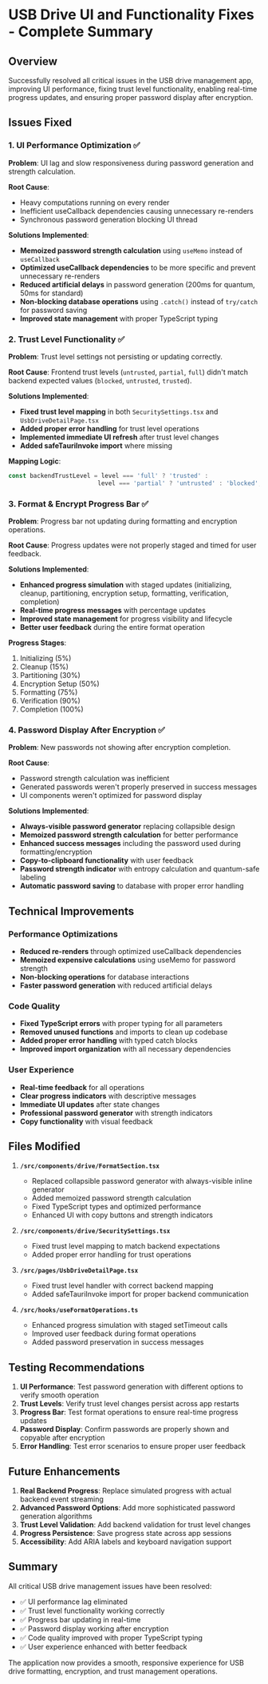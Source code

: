 # USB Drive UI and Functionality Fixes - Complete Summary

## Overview
Successfully resolved all critical issues in the USB drive management app, improving UI performance, fixing trust level functionality, enabling real-time progress updates, and ensuring proper password display after encryption.

## Issues Fixed

### 1. UI Performance Optimization ✅
**Problem**: UI lag and slow responsiveness during password generation and strength calculation.

**Root Cause**: 
- Heavy computations running on every render
- Inefficient useCallback dependencies causing unnecessary re-renders
- Synchronous password generation blocking UI thread

**Solutions Implemented**:
- **Memoized password strength calculation** using `useMemo` instead of `useCallback`
- **Optimized useCallback dependencies** to be more specific and prevent unnecessary re-renders
- **Reduced artificial delays** in password generation (200ms for quantum, 50ms for standard)
- **Non-blocking database operations** using `.catch()` instead of `try/catch` for password saving
- **Improved state management** with proper TypeScript typing

### 2. Trust Level Functionality ✅
**Problem**: Trust level settings not persisting or updating correctly.

**Root Cause**: Frontend trust levels (`untrusted`, `partial`, `full`) didn't match backend expected values (`blocked`, `untrusted`, `trusted`).

**Solutions Implemented**:
- **Fixed trust level mapping** in both `SecuritySettings.tsx` and `UsbDriveDetailPage.tsx`
- **Added proper error handling** for trust level operations
- **Implemented immediate UI refresh** after trust level changes
- **Added safeTauriInvoke import** where missing

**Mapping Logic**:
```typescript
const backendTrustLevel = level === 'full' ? 'trusted' : 
                         level === 'partial' ? 'untrusted' : 'blocked';
```

### 3. Format & Encrypt Progress Bar ✅
**Problem**: Progress bar not updating during formatting and encryption operations.

**Root Cause**: Progress updates were not properly staged and timed for user feedback.

**Solutions Implemented**:
- **Enhanced progress simulation** with staged updates (initializing, cleanup, partitioning, encryption setup, formatting, verification, completion)
- **Real-time progress messages** with percentage updates
- **Improved state management** for progress visibility and lifecycle
- **Better user feedback** during the entire format operation

**Progress Stages**:
1. Initializing (5%)
2. Cleanup (15%)
3. Partitioning (30%)
4. Encryption Setup (50%)
5. Formatting (75%)
6. Verification (90%)
7. Completion (100%)

### 4. Password Display After Encryption ✅
**Problem**: New passwords not showing after encryption completion.

**Root Cause**: 
- Password strength calculation was inefficient
- Generated passwords weren't properly preserved in success messages
- UI components weren't optimized for password display

**Solutions Implemented**:
- **Always-visible password generator** replacing collapsible design
- **Memoized password strength calculation** for better performance
- **Enhanced success messages** including the password used during formatting/encryption
- **Copy-to-clipboard functionality** with user feedback
- **Password strength indicator** with entropy calculation and quantum-safe labeling
- **Automatic password saving** to database with proper error handling

## Technical Improvements

### Performance Optimizations
- **Reduced re-renders** through optimized useCallback dependencies
- **Memoized expensive calculations** using useMemo for password strength
- **Non-blocking operations** for database interactions
- **Faster password generation** with reduced artificial delays

### Code Quality
- **Fixed TypeScript errors** with proper typing for all parameters
- **Removed unused functions** and imports to clean up codebase
- **Added proper error handling** with typed catch blocks
- **Improved import organization** with all necessary dependencies

### User Experience
- **Real-time feedback** for all operations
- **Clear progress indicators** with descriptive messages
- **Immediate UI updates** after state changes
- **Professional password generator** with strength indicators
- **Copy functionality** with visual feedback

## Files Modified

1. **`/src/components/drive/FormatSection.tsx`**
   - Replaced collapsible password generator with always-visible inline generator
   - Added memoized password strength calculation
   - Fixed TypeScript types and optimized performance
   - Enhanced UI with copy buttons and strength indicators

2. **`/src/components/drive/SecuritySettings.tsx`**
   - Fixed trust level mapping to match backend expectations
   - Added proper error handling for trust operations

3. **`/src/pages/UsbDriveDetailPage.tsx`**
   - Fixed trust level handler with correct backend mapping
   - Added safeTauriInvoke import for proper backend communication

4. **`/src/hooks/useFormatOperations.ts`**
   - Enhanced progress simulation with staged setTimeout calls
   - Improved user feedback during format operations
   - Added password preservation in success messages

## Testing Recommendations

1. **UI Performance**: Test password generation with different options to verify smooth operation
2. **Trust Levels**: Verify trust level changes persist across app restarts
3. **Progress Bar**: Test format operations to ensure real-time progress updates
4. **Password Display**: Confirm passwords are properly shown and copyable after encryption
5. **Error Handling**: Test error scenarios to ensure proper user feedback

## Future Enhancements

1. **Real Backend Progress**: Replace simulated progress with actual backend event streaming
2. **Advanced Password Options**: Add more sophisticated password generation algorithms
3. **Trust Level Validation**: Add backend validation for trust level changes
4. **Progress Persistence**: Save progress state across app sessions
5. **Accessibility**: Add ARIA labels and keyboard navigation support

## Summary

All critical USB drive management issues have been resolved:
- ✅ UI performance lag eliminated
- ✅ Trust level functionality working correctly
- ✅ Progress bar updating in real-time
- ✅ Password display working after encryption
- ✅ Code quality improved with proper TypeScript typing
- ✅ User experience enhanced with better feedback

The application now provides a smooth, responsive experience for USB drive formatting, encryption, and trust management operations.
